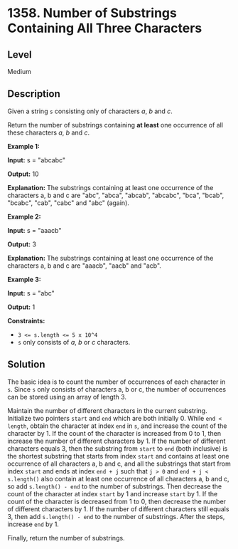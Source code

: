 # 1358. Number of Substrings Containing All Three Characters
## Level
Medium

## Description
Given a string `s` consisting only of characters *a*, *b* and *c*.

Return the number of substrings containing **at least** one occurrence of all these characters *a*, *b* and *c*.

**Example 1:**

**Input:** s = "abcabc"

**Output:** 10

**Explanation:** The substrings containing at least one occurrence of the characters a, b and c are "abc", "abca", "abcab", "abcabc", "bca", "bcab", "bcabc", "cab", "cabc" and "abc" (again). 

**Example 2:**

**Input:** s = "aaacb"

**Output:** 3

**Explanation:** The substrings containing at least one occurrence of the characters a, b and c are "aaacb", "aacb" and "acb". 

**Example 3:**

**Input:** s = "abc"

**Output:** 1

**Constraints:**

* `3 <= s.length <= 5 x 10^4`
* `s` only consists of *a*, *b* or *c* characters.

## Solution
The basic idea is to count the number of occurrences of each character in `s`. Since `s` only consists of characters a, b or c, the number of occurrences can be stored using an array of length 3.

Maintain the number of different characters in the current substring. Initialize two pointers `start` and `end` which are both initially 0. While `end < length`, obtain the character at index `end` in `s`, and increase the count of the character by 1. If the count of the character is increased from 0 to 1, then increase the number of different characters by 1. If the number of different characters equals 3, then the substring from `start` to `end` (both inclusive) is the shortest substring that starts from index `start` and contains at least one occurrence of all characters a, b and c, and all the substrings that start from index `start` and ends at index `end + j` such that `j > 0` and `end + j < s.length()` also contain at least one occurrence of all characters a, b and c, so add `s.length() - end` to the number of substrings. Then decrease the count of the character at index `start` by 1 and increase `start` by 1. If the count of the character is decreased from 1 to 0, then decrease the number of different characters by 1. If the number of different characters still equals 3, then add `s.length() - end` to the number of substrings. After the steps, increase `end` by 1.

Finally, return the number of substrings.
